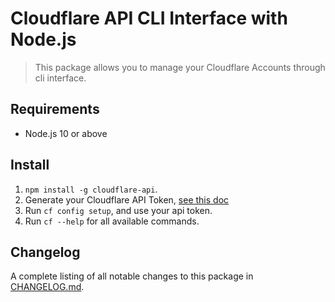 # Cloudflare API CLI Interface with Node.js

> This package allows you to manage your Cloudflare Accounts through cli interface.

## Requirements

* Node.js 10 or above

## Install

1. `npm install -g cloudflare-api`.
1. Generate your Cloudflare API Token, [see this doc](https://support.cloudflare.com/hc/en-us/articles/200167836-Managing-API-Tokens-and-Keys)
1. Run `cf config setup`, and use your api token.
1. Run `cf --help` for all available commands.

## Changelog

A complete listing of all notable changes to this package in [CHANGELOG.md](https://github.com/ivankristianto/cloudflare-api-node/blob/master/CHANGELOG.md).
